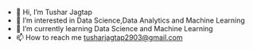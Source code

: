 - 👋 Hi, I’m Tushar Jagtap
- 👀 I’m interested in Data Science,Data Analytics and Machine Learning
- 🌱 I’m currently learning Data Science and Machine Learning
- 📫 How to reach me tusharjagtap2903@gmail.com

<!---
tusharprog/tusharprog is a ✨ special ✨ repository because its `README.md` (this file) appears on your GitHub profile.
You can click the Preview link to take a look at your changes.
--->
